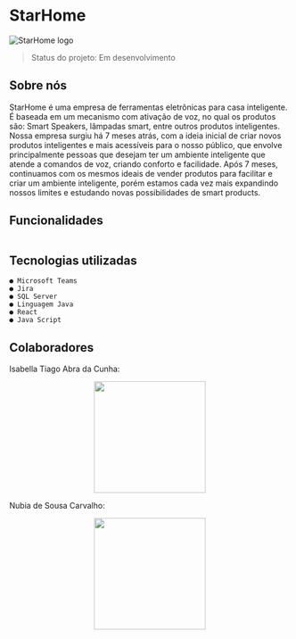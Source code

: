 # StarHome
![StarHome logo](https://user-images.githubusercontent.com/128197236/228922347-87e9a48c-b607-472e-98f5-3df09687fc55.jpeg)
> Status do projeto: Em desenvolvimento
## Sobre nós
StarHome é uma empresa de ferramentas eletrônicas para casa inteligente. É baseada em um mecanismo com ativação de voz, no qual os produtos são: Smart Speakers, lâmpadas smart, entre outros produtos inteligentes. Nossa empresa surgiu há 7 meses atrás, com a ideia inicial de criar novos produtos inteligentes e mais acessíveis para o nosso público, que envolve principalmente pessoas que desejam ter um ambiente inteligente que atende a comandos de voz, criando conforto e facilidade. Após 7 meses, continuamos com os mesmos ideais de vender produtos para facilitar e criar um ambiente inteligente, porém estamos cada vez mais expandindo nossos limites e estudando novas possibilidades de smart products.

## Funcionalidades
```
```


## Tecnologias utilizadas
```
● Microsoft Teams
● Jira
● SQL Server
● Linguagem Java
● React
● Java Script
```

## Colaboradores

Isabella Tiago Abra da Cunha:

<div align="center">
<img src="https://user-images.githubusercontent.com/128197236/228934787-b621ada2-7ce9-49dd-ba92-1e8183587487.jpeg" width="200px" />
</div>


Nubia de Sousa Carvalho:

<div align="center">
<img src="https://user-images.githubusercontent.com/128197236/228932437-4632d5e3-381a-441b-9d46-68386dcfaf3f.jpeg" width="200px" />
</div>


##
